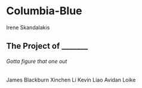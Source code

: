 # Columbia-Blue
Irene Skandalakis
## The Project of _______
###### Gotta figure that one out
James Blackburn
Xinchen Li
Kevin Liao
Avidan Loike